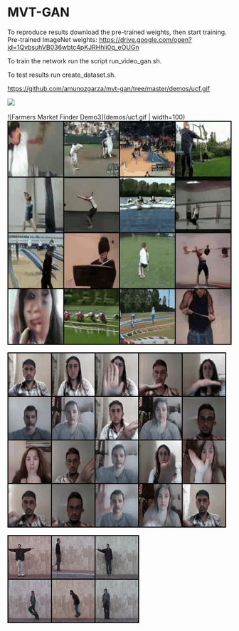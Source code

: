 # MVT-GAN

To reproduce results download the pre-trained weights, then start training. 
Pre-trained ImageNet weights: https://drive.google.com/open?id=1QvbsuhVB036wbtc4pKJRHhli0q_eOUGn

To train the network run the script run_video_gan.sh.

To test results run create_dataset.sh.

https://github.com/amunozgarza/mvt-gan/tree/master/demos/ucf.gif

<img src="https://github.com/amunozgarza/mvt-gan/tree/master/demos/ucf.gif" width="48">

![Farmers Market Finder Demo3](demos/ucf.gif | width=100) ![Farmers Market Finder Demo 4](demos/ucf_2.gif)

![Farmers Market Finder Demo 2](demos/jester_video.gif)

![Farmers Market Finder Demo](demos/weiz_video.gif)
